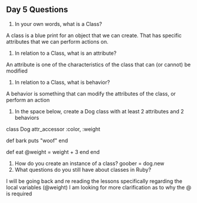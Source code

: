 ## Day 5 Questions

1. In your own words, what is a Class?

 A class is a blue print for an object that we can create. That has specific attributes that we can perform actions on.

1. In relation to a Class, what is an attribute?

An attribute is one of the characteristics of the class that can (or cannot) be modified

1. In relation to a Class, what is behavior?

A behavior is something that can modify the attributes of the class, or perform an action

1. In the space below, create a Dog class with at least 2 attributes and 2 behaviors

class Dog
 attr_accessor :color, :weight

def bark
  puts "woof"
end

def eat
  @weight = weight + 3
end
end

1. How do you create an instance of a class?
goober = dog.new
1. What questions do you still have about classes in Ruby?

I will be going back and re reading the lessons specifically regarding the local variables (@weight) I am looking for more clarification as to why the @ is required
